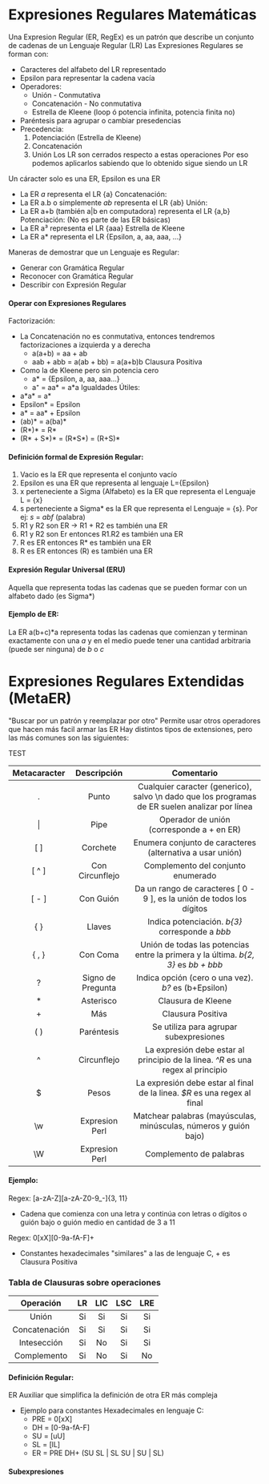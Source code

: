 # Expresiones Regulares Matemáticas
Una Expresion Regular (ER, RegEx) es un patrón que describe un conjunto de cadenas de un Lenguaje Regular (LR)
Las Expresiones Regulares se forman con:
- Caracteres del alfabeto del LR representado
- Epsilon para representar la cadena vacía
- Operadores:
	- Unión - Conmutativa
	- Concatenación - No conmutativa
	- Estrella de Kleene (loop ó potencia infinita, potencia finita no)
- Paréntesis para agrupar o cambiar presedencias
- Precedencia:
	1. Potenciación (Estrella de Kleene)
	2. Concatenación
	3. Unión
	Los LR son cerrados respecto a estas operaciones
	Por eso podemos aplicarlos sabiendo que lo obtenido sigue siendo un LR

Un cáracter solo es una ER, Epsilon es una ER
- La ER *a* representa el LR {a}
Concatenación:
- La ER a.b o simplemente *ab* representa el LR {ab}
Unión:
- La ER a+b (también a|b en computadora) representa el LR {a,b}
Potenciación: (No es parte de las ER básicas)
- La ER a³ representa el LR {aaa}
Estrella de Kleene
- La ER a* representa el LR {Epsilon, a, aa, aaa, ...}

Maneras de demostrar que un Lenguaje es Regular:
- Generar con Gramática Regular
- Reconocer con Gramática Regular
- Describir con Expresión Regular

#### Operar con Expresiones Regulares
Factorización:
- La Concatenación no es conmutativa, entonces tendremos factorizaciones a izquierda y a derecha
	- a(a+b) = aa + ab
	- aab + abb = a(ab + bb) = a(a+b)b
Clausura Positiva
- Como la de Kleene pero sin potencia cero
	- a* = {Epsilon, a, aa, aaa...}
	- a⁺ = aa* = a\*a
Igualdades Útiles:
- a\*a\* = a*
- Epsilon* = Epsilon
- a* = aa* + Epsilon
- (ab)* = a(ba)*
- (R*)* = R*
- (R* + S*)* = (R\*S\*) = (R+S)*

#### Definición formal de Expresión Regular:
1. Vacio es la ER que representa el conjunto vacío
2. Epsilon es una ER que representa al lenguaje L={Epsilon}
3. x perteneciente a Sigma (Alfabeto) es la ER que representa el Lenguaje L = {x}
4. s perteneciente a Sigma* es la ER que representa el Lenguaje = {s}. Por ej: *s* = *abf* (palabra)
5. R1 y R2 son ER -> R1 + R2 es también una ER
6. R1 y R2 son Er entonces R1.R2 es también una ER
7. R es ER entonces R* es también una ER
8. R es ER entonces (R) es también una ER

#### Expresión Regular Universal (ERU)
Aquella que representa todas las cadenas que se pueden formar con un alfabeto dado (es Sigma*)

#### Ejemplo de ER:
La ER a(b+c)\*a representa todas las cadenas que comienzan y terminan exactamente con una *a* y en el medio puede tener una cantidad arbitraria (puede ser ninguna) de *b* o *c*

# Expresiones Regulares Extendidas (MetaER)
"Buscar por un patrón y reemplazar por otro"
Permite usar otros operadores que hacen más facil armar las ER
Hay distintos tipos de extensiones, pero las más comunes son las siguientes:

TEST

| Metacaracter |    Descripción    |                                           Comentario                                            |
| :----------: | :---------------: | :---------------------------------------------------------------------------------------------: |
|      .       |       Punto       | Cualquier caracter (generico), salvo \\n dado que los programas de ER suelen analizar por línea |
|      \|      |       Pipe        |                            Operador de unión (corresponde a + en ER)                            |
|     \[ ]     |     Corchete      |                    Enumera conjunto de caracteres (alternativa a usar unión)                    |
|    \[ ^ ]    |  Con Circunflejo  |                               Complemento del conjunto enumerado                                |
|    \[ - ]    |     Con Guión     |             Da un rango de caracteres \[ 0 - 9 ], es la unión de todos los dígitos              |
|     { }      |      Llaves       |                         Indica potenciación. *b{3}* corresponde a *bbb*                         |
|    { , }     |     Con Coma      |       Unión de todas las potencias entre la primera y la última. *b{2, 3}* es *bb + bbb*        |
|      ?       | Signo de Pregunta |                       Indica opción (cero o una vez). *b?* es (b+Epsilon)                       |
|      *       |     Asterisco     |                                       Clausura de Kleene                                        |
|      +       |        Más        |                                        Clausura Positiva                                        |
|     ( )      |    Paréntesis     |                             Se utiliza para agrupar subexpresiones                              |
|      ^       |    Circunflejo    |        La expresión debe estar al principio de la linea. *\^R* es una regex al principio        |
|      $       |       Pesos       |            La expresión debe estar al final de la linea. *\$R* es una regex al final            |
|     \\w      |  Expresion Perl   |                Matchear palabras (mayúsculas, minúsculas, números y guión bajo)                 |
|      \W      |  Expresion Perl   |                                     Complemento de palabras                                     |
#### Ejemplo:
Regex: \[a-zA-Z]\[a-zA-Z0-9_-]{3, 11} 
- Cadena que comienza con una letra y continúa con letras o dígitos o guión bajo o guión medio en cantidad de 3 a 11

Regex: 0\[xX]\[0-9a-fA-F]+
- Constantes hexadecimales "similares" a las de lenguaje C, + es Clausura Positiva

### Tabla de Clausuras sobre operaciones
|   Operación   | LR  | LIC | LSC | LRE |
| :-----------: | :-: | :-: | :-: | :-: |
|     Unión     | Si  | Si  | Si  | Si  |
| Concatenación | Si  | Si  | Si  | Si  |
|  Intesección  | Si  | No  | Si  | Si  |
|  Complemento  | Si  | No  | Si  | No  |
#### Definición Regular:
ER Auxiliar que simplifica la definición de otra ER más compleja
- Ejemplo para constantes Hexadecimales en lenguaje C:
	- PRE = 0\[xX]
	- DH = \[0-9a-fA-F]
	- SU = \[uU]
	- SL = \[lL]
	- ER = PRE DH+ (SU SL | SL SU | SU | SL)
#### Subexpresiones
